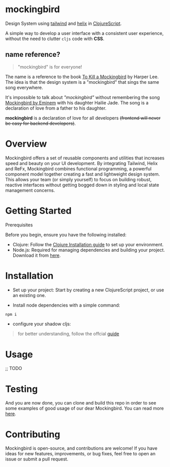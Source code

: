 # mockingbird

Design System using [tailwind](https://tailwindcss.com/) and [helix](https://github.com/lilactown/helix) in [ClojureScript](https://clojurescript.org/).

A simple way to develop a user interface with a consistent user experience, without the need to clutter `cljs` code with **CSS**.

## name reference?

> "mockingbird" is for everyone!

The name is a reference to the book [To Kill a Mockingbird](https://en.wikipedia.org/wiki/To_Kill_a_Mockingbird) by Harper Lee. The idea is that the design system is a "mockingbird" that sings the same song everywhere.

It's impossible to talk about *"mockingbird"* without remembering the song [Mockingbird by Eminem](https://www.youtube.com/watch?v=S9bCLPwzSC0) with his daughter Hailie Jade. The song is a declaration of love from a father to his daughter.

**mockingbird** is a declaration of love for all developers ~~(frontend will never be easy for backend developers)~~.

# Overview

Mockingbird offers a set of reusable components and utilities that increases speed and beauty on your UI development. By integrating Tailwind, Helix and ReFx, Mockingbird combines functional programming, a powerful component model together creating a fast and lightweight design system. This allows your team (or simply yourself) to focus on building robust, reactive interfaces without getting bogged down in styling and local state management concerns.

# Getting Started

Prerequisites

Before you begin, ensure you have the following installed:
- Clojure: Follow the [Clojure Installation guide](https://clojure.org/guides/install_clojure) to set up your environment.
- Node.js: Required for managing dependencies and building your project. Download it from [here](https://www.npmjs.com/package/downloads).

# Installation

- Set up your project: Start by creating a new ClojureScript project, or use an existing one.

- Install node dependencies with a simple command: 

``` sh
npm i
```

- configure your shadow cljs:

> for better understanding, follow the offcial [guide](https://github.com/thheller/shadow-cljs)


# Usage 

;; TODO

# Testing

And you are now done, you can clone and build this repo in order to see some examples of good usage of our dear Mockingbird. You can read more [here](docs/test.md).

# Contributing

Mockingbird is open-source, and contributions are welcome! If you have ideas for new features, improvements, or bug fixes, feel free to open an issue or submit a pull request.
